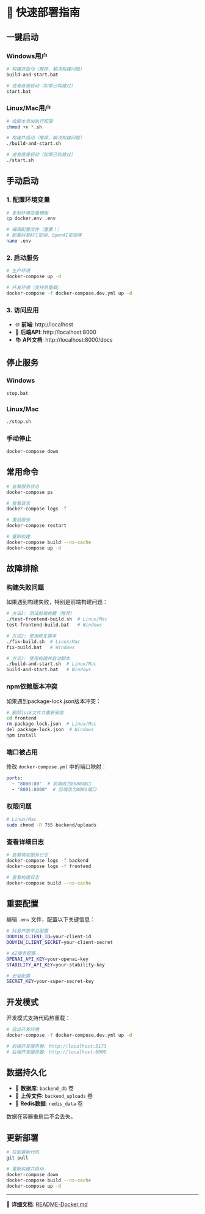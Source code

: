 # 🚀 快速部署指南

## 一键启动

### Windows用户
```bash
# 构建并启动（推荐，解决构建问题）
build-and-start.bat

# 或者直接启动（如果已构建过）
start.bat
```

### Linux/Mac用户
```bash
# 给脚本添加执行权限
chmod +x *.sh

# 构建并启动（推荐，解决构建问题）
./build-and-start.sh

# 或者直接启动（如果已构建过）
./start.sh
```

## 手动启动

### 1. 配置环境变量
```bash
# 复制环境变量模板
cp docker.env .env

# 编辑配置文件（重要！）
# 配置抖音API密钥、OpenAI密钥等
nano .env
```

### 2. 启动服务
```bash
# 生产环境
docker-compose up -d

# 开发环境（支持热重载）
docker-compose -f docker-compose.dev.yml up -d
```

### 3. 访问应用
- 🌐 **前端**: http://localhost
- 🔧 **后端API**: http://localhost:8000
- 📚 **API文档**: http://localhost:8000/docs

## 停止服务

### Windows
```bash
stop.bat
```

### Linux/Mac
```bash
./stop.sh
```

### 手动停止
```bash
docker-compose down
```

## 常用命令

```bash
# 查看服务状态
docker-compose ps

# 查看日志
docker-compose logs -f

# 重启服务
docker-compose restart

# 重新构建
docker-compose build --no-cache
docker-compose up -d
```

## 故障排除

### 构建失败问题
如果遇到构建失败，特别是前端构建问题：

```bash
# 方法1: 测试前端构建（推荐）
./test-frontend-build.sh  # Linux/Mac
test-frontend-build.bat   # Windows

# 方法2: 使用修复脚本
./fix-build.sh  # Linux/Mac
fix-build.bat   # Windows

# 方法3: 使用构建并启动脚本
./build-and-start.sh  # Linux/Mac
build-and-start.bat   # Windows
```

### npm依赖版本冲突
如果遇到package-lock.json版本冲突：

```bash
# 删除lock文件并重新安装
cd frontend
rm package-lock.json  # Linux/Mac
del package-lock.json  # Windows
npm install
```

### 端口被占用
修改 `docker-compose.yml` 中的端口映射：
```yaml
ports:
  - "8080:80"  # 前端改为8080端口
  - "8001:8000"  # 后端改为8001端口
```

### 权限问题
```bash
# Linux/Mac
sudo chmod -R 755 backend/uploads
```

### 查看详细日志
```bash
# 查看特定服务日志
docker-compose logs -f backend
docker-compose logs -f frontend

# 查看构建日志
docker-compose build --no-cache
```

## 重要配置

编辑 `.env` 文件，配置以下关键信息：

```bash
# 抖音开放平台配置
DOUYIN_CLIENT_ID=your-client-id
DOUYIN_CLIENT_SECRET=your-client-secret

# AI服务配置
OPENAI_API_KEY=your-openai-key
STABILITY_API_KEY=your-stability-key

# 安全配置
SECRET_KEY=your-super-secret-key
```

## 开发模式

开发模式支持代码热重载：

```bash
# 启动开发环境
docker-compose -f docker-compose.dev.yml up -d

# 前端开发服务器: http://localhost:5173
# 后端开发服务器: http://localhost:8000
```

## 数据持久化

- 📁 **数据库**: `backend_db` 卷
- 📁 **上传文件**: `backend_uploads` 卷  
- 📁 **Redis数据**: `redis_data` 卷

数据在容器重启后不会丢失。

## 更新部署

```bash
# 拉取最新代码
git pull

# 重新构建并启动
docker-compose down
docker-compose build --no-cache
docker-compose up -d
```

---

📖 **详细文档**: [README-Docker.md](README-Docker.md)
